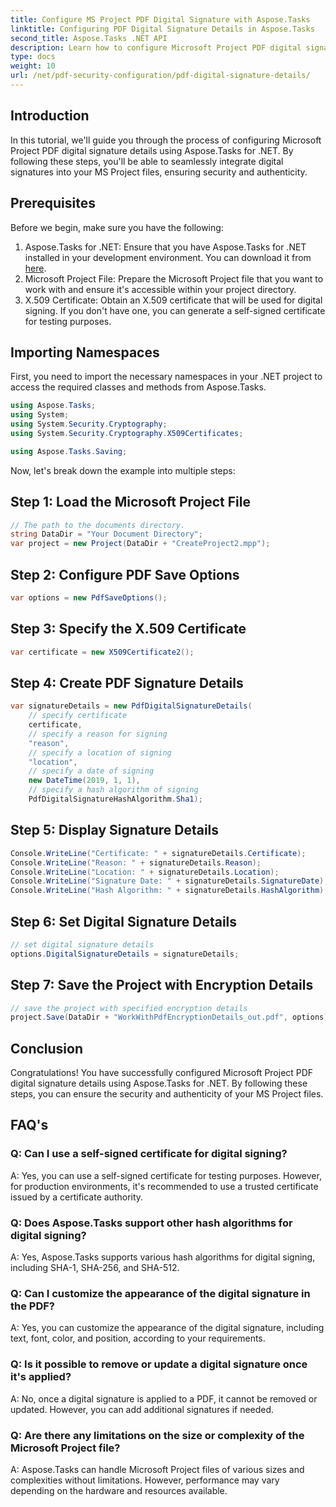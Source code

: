 ```yaml
---
title: Configure MS Project PDF Digital Signature with Aspose.Tasks
linktitle: Configuring PDF Digital Signature Details in Aspose.Tasks
second_title: Aspose.Tasks .NET API
description: Learn how to configure Microsoft Project PDF digital signature details using Aspose.Tasks for .NET. Ensure security and authenticity of your project files.
type: docs
weight: 10
url: /net/pdf-security-configuration/pdf-digital-signature-details/
---
```

## Introduction
In this tutorial, we'll guide you through the process of configuring Microsoft Project PDF digital signature details using Aspose.Tasks for .NET. By following these steps, you'll be able to seamlessly integrate digital signatures into your MS Project files, ensuring security and authenticity.
## Prerequisites
Before we begin, make sure you have the following:
1. Aspose.Tasks for .NET: Ensure that you have Aspose.Tasks for .NET installed in your development environment. You can download it from [here](https://releases.aspose.com/tasks/net/).
2. Microsoft Project File: Prepare the Microsoft Project file that you want to work with and ensure it's accessible within your project directory.
3. X.509 Certificate: Obtain an X.509 certificate that will be used for digital signing. If you don't have one, you can generate a self-signed certificate for testing purposes.
## Importing Namespaces
First, you need to import the necessary namespaces in your .NET project to access the required classes and methods from Aspose.Tasks.
```csharp
using Aspose.Tasks;
using System;
using System.Security.Cryptography;
using System.Security.Cryptography.X509Certificates;

using Aspose.Tasks.Saving;
```
Now, let's break down the example into multiple steps:
## Step 1: Load the Microsoft Project File
```csharp
// The path to the documents directory.
string DataDir = "Your Document Directory";
var project = new Project(DataDir + "CreateProject2.mpp");
```
## Step 2: Configure PDF Save Options
```csharp
var options = new PdfSaveOptions();
```
## Step 3: Specify the X.509 Certificate
```csharp
var certificate = new X509Certificate2();
```
## Step 4: Create PDF Signature Details
```csharp
var signatureDetails = new PdfDigitalSignatureDetails(
    // specify certificate
    certificate,
    // specify a reason for signing
    "reason",
    // specify a location of signing
    "location",
    // specify a date of signing
    new DateTime(2019, 1, 1),
    // specify a hash algorithm of signing
    PdfDigitalSignatureHashAlgorithm.Sha1);
```
## Step 5: Display Signature Details
```csharp
Console.WriteLine("Certificate: " + signatureDetails.Certificate);
Console.WriteLine("Reason: " + signatureDetails.Reason);
Console.WriteLine("Location: " + signatureDetails.Location);
Console.WriteLine("Signature Date: " + signatureDetails.SignatureDate);
Console.WriteLine("Hash Algorithm: " + signatureDetails.HashAlgorithm);
```
## Step 6: Set Digital Signature Details
```csharp
// set digital signature details
options.DigitalSignatureDetails = signatureDetails;
```
## Step 7: Save the Project with Encryption Details
```csharp
// save the project with specified encryption details
project.Save(DataDir + "WorkWithPdfEncryptionDetails_out.pdf", options);
```
## Conclusion
Congratulations! You have successfully configured Microsoft Project PDF digital signature details using Aspose.Tasks for .NET. By following these steps, you can ensure the security and authenticity of your MS Project files.
## FAQ's
### Q: Can I use a self-signed certificate for digital signing?
A: Yes, you can use a self-signed certificate for testing purposes. However, for production environments, it's recommended to use a trusted certificate issued by a certificate authority.
### Q: Does Aspose.Tasks support other hash algorithms for digital signing?
A: Yes, Aspose.Tasks supports various hash algorithms for digital signing, including SHA-1, SHA-256, and SHA-512.
### Q: Can I customize the appearance of the digital signature in the PDF?
A: Yes, you can customize the appearance of the digital signature, including text, font, color, and position, according to your requirements.
### Q: Is it possible to remove or update a digital signature once it's applied?
A: No, once a digital signature is applied to a PDF, it cannot be removed or updated. However, you can add additional signatures if needed.
### Q: Are there any limitations on the size or complexity of the Microsoft Project file?
A: Aspose.Tasks can handle Microsoft Project files of various sizes and complexities without limitations. However, performance may vary depending on the hardware and resources available.
